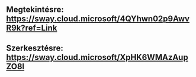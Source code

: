 ## Megtekintésre: https://sway.cloud.microsoft/4QYhwn02p9AwvR9k?ref=Link
## Szerkesztésre: https://sway.cloud.microsoft/XpHK6WMAzAupZO8l
